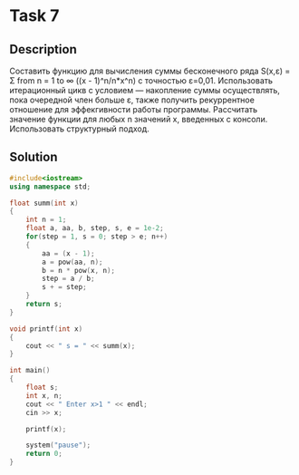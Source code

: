 # Task 7

## Description

Составить функцию для вычисления суммы бесконечного ряда S(x,ε) = Σ from n = 1 to ∞ ((x - 1)^n/n\*x^n) с точностью ε=0,01. Использовать итерационный цикв с условием — накопление суммы осуществлять, пока очередной член больше ε, также получить рекуррентное отношение для эффекгивности работы программы. Рассчитать значение функции для любых n значений х, введенных с консоли.
Использовать структурный подход.

## Solution

```C++
#include<iostream>
using namespace std;

float summ(int x)
{
	int n = 1;
	float a, aa, b, step, s, e = 1e-2;
	for(step = 1, s = 0; step > e; n++)
	{
		aa = (x - 1);
		a = pow(aa, n);
		b = n * pow(x, n);
		step = a / b;
		s + = step;
	}
	return s;
}

void printf(int x)
{
	cout << " s = " << summ(x);
}

int main()
{
	float s;
	int x, n;
	cout << " Enter x>1 " << endl;
	cin >> x;

	printf(x);

	system("pause");
	return 0;
}
```